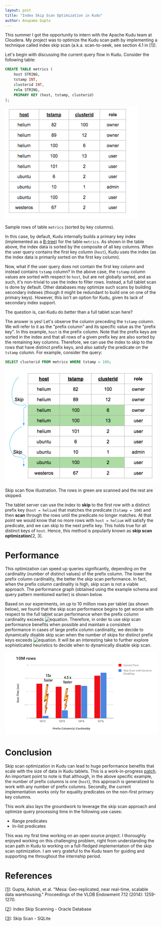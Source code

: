 ```yaml
---
layout: post
title: "Index Skip Scan Optimization in Kudu"
author: Anupama Gupta
---
```


This summer I got the opportunity to intern with the Apache Kudu team at Cloudera.
My project was to optimize the Kudu scan path by implementing a technique called
index skip scan (a.k.a. scan-to-seek, see section 4.1 in [1]).

<!--more-->

Let's begin with discussing the current query flow in Kudu.
Consider the following table:

```SQL
CREATE TABLE metrics (
    host STRING,
    tstamp INT,
    clusterid INT,
    role STRING,
    PRIMARY KEY (host, tstamp, clusterid)
);
```

![png](https://github.com/AnupamaGupta01/kudu-1/blob/gh-pages-staging/img/index-skip-scan/example-table.png)

Sample rows of table `metrics` (sorted by key columns).


In this case, by default, Kudu internally builds a primary key index (implemented as a
[B-tree](https://en.wikipedia.org/wiki/B-tree)) for the table `metrics`.
As shown in the table above, the index data is sorted by the composite of all key columns.
When the user query contains the first key column (`host`), Kudu uses the index (as the index data is
primarily sorted on the first key column).

Now, what if the user query does not contain the first key column and instead contains `tstamp` column?
In the above case, the `tstamp` column values are sorted with respect to `host`,
but are not globally sorted, and as such, it's non-trivial to use the index to filter rows.
Instead, a full tablet scan is done by default. Other databases may optimize such scans by building secondary indexes
(though it might be redundant to build one on one of the primary keys). However, this isn't an option for Kudu,
given its lack of secondary index support.

The question is, can Kudu do better than a full tablet scan here?

The answer is yes! Let's observe the column preceding the `tstamp` column. We will refer to it as the
"prefix column" and its specific value as the "prefix key". In this example, `host` is the prefix column.
Note that the prefix keys are sorted in the index and that all rows of a given prefix key are also sorted by the
remaining key columns. Therefore, we can use the index to skip to the rows that have distinct prefix keys,
and also satisfy the predicate on the `tstamp` column.
For example, consider the query:
```SQL
SELECT clusterid FROM metrics WHERE tstamp = 100;
```

![png](https://github.com/AnupamaGupta01/kudu-1/blob/gh-pages-staging/img/index-skip-scan/skip-scan-example-table.png)

Skip scan flow illustration. The rows in green are scanned and the rest are skipped.

The tablet server can use the index to **skip** to the first row with a distinct prefix key (`host = helium`) that
matches the predicate (`tstamp = 100`) and then **scan** through the rows until the predicate no longer matches. At that
point we would know that no more rows with `host = helium` will satisfy the predicate, and we can skip to the next
prefix key. This holds true for all distinct keys of `host`. Hence, this method is popularly known as
**skip scan optimization**[2, 3].

Performance
==========

This optimization can speed up queries significantly, depending on the cardinality (number of distinct values) of the
prefix column. The lower the prefix column cardinality, the better the skip scan performance. In fact, when the
prefix column cardinality is high, skip scan is not a viable approach. The performance graph (obtained using the example
schema and query pattern mentioned earlier) is shown below.

Based on our experiments, on up to 10 million rows per tablet (as shown below), we found that the skip scan performance
begins to get worse with respect to the full tablet scan performance when the prefix column cardinality
exceeds ![equation](http://latex.codecogs.com/gif.download?%5Csqrt%20%7B%20%5C%23rows%5C%20in%5C%20tablet%20%7D).
Therefore, in order to use skip scan performance benefits when possible and maintain a consistent performance in cases
of large prefix column cardinality, we decide to dynamically disable skip scan when the number of skips for
distinct prefix keys exceeds ![equation](http://latex.codecogs.com/gif.download?%5Csqrt%20%7B%20%5C%23rows%5C%20in%5C%20tablet%20%7D).
It will be an interesting take to further explore sophisticated heuristics to decide when
to dynamically disable skip scan.

![png](https://github.com/AnupamaGupta01/kudu-1/blob/gh-pages-staging/img/index-skip-scan/skip-scan-performance-graph.png)

Conclusion
==========

Skip scan optimization in Kudu can lead to huge performance benefits that scale with the size of
data in Kudu tablets. This is a work-in-progress [patch](https://gerrit.cloudera.org/#/c/10983/).
An important point to note is that although, in the above specific example, the number of prefix
columns is one (`host`), this approach is generalized to work with any number of prefix columns.
Secondly, the current implementation works only for equality predicates on the non-first primary key
columns.

This work also lays the groundwork to leverage the skip scan approach and optimize query processing time in the
following use cases:

- Range predicates
- In-list predicates

This was my first time working on an open source project. I thoroughly enjoyed working on this challenging problem,
right from understanding the scan path in Kudu to working on a full-fledged implementation of
the skip scan optimization. I am very grateful to the Kudu team for guiding and supporting me throughout the
internship period.

References
==========

[[1]](https://storage.googleapis.com/pub-tools-public-publication-data/pdf/42851.pdf): Gupta, Ashish, et al. "Mesa:
Geo-replicated, near real-time, scalable data warehousing." Proceedings of the VLDB Endowment 7.12 (2014): 1259-1270.

[[2]](https://oracle-base.com/articles/9i/index-skip-scanning/): Index Skip Scanning - Oracle Database

[[3]](https://www.sqlite.org/optoverview.html#skipscan): Skip Scan - SQLite

